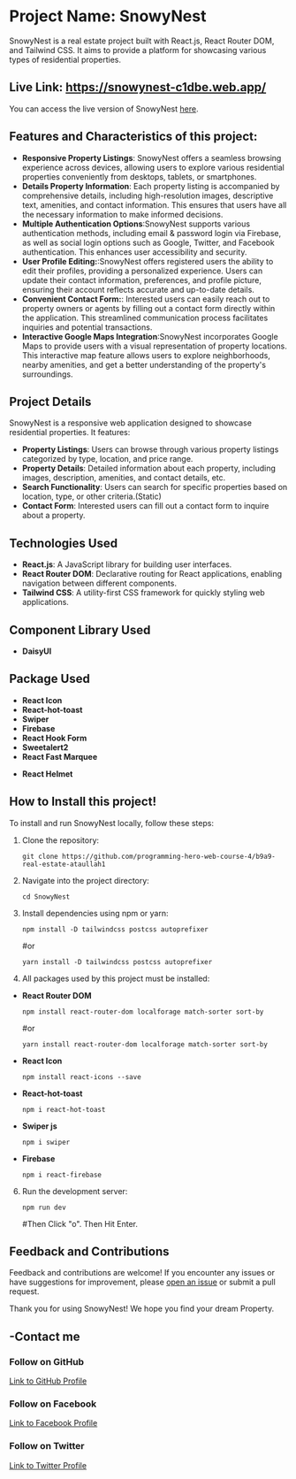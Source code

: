 <!-- # Project Name: Snowy Nest

## Live Link: https://snowynest-c1dbe.web.app/ -->

# Project Name: SnowyNest

SnowyNest is a real estate project built with React.js, React Router DOM, and Tailwind CSS. It aims to provide a platform for showcasing various types of residential properties.

## Live Link: https://snowynest-c1dbe.web.app/

You can access the live version of SnowyNest [here](https://snowynest-c1dbe.web.app/).

## Features and Characteristics of this project:

- **Responsive Property Listings**: SnowyNest offers a seamless browsing experience across devices, allowing users to explore various residential properties conveniently from desktops, tablets, or smartphones.
- **Details Property Information**: Each property listing is accompanied by comprehensive details, including high-resolution images, descriptive text, amenities, and contact information. This ensures that users have all the necessary information to make informed decisions.
- **Multiple Authentication Options**:SnowyNest supports various authentication methods, including email & password login via Firebase, as well as social login options such as Google, Twitter, and Facebook authentication. This enhances user accessibility and security.
- **User Profile Editing:**:SnowyNest offers registered users the ability to edit their profiles, providing a personalized experience. Users can update their contact information, preferences, and profile picture, ensuring their account reflects accurate and up-to-date details.
- **Convenient Contact Form:**: Interested users can easily reach out to property owners or agents by filling out a contact form directly within the application. This streamlined communication process facilitates inquiries and potential transactions.
- **Interactive Google Maps Integration**:SnowyNest incorporates Google Maps to provide users with a visual representation of property locations. This interactive map feature allows users to explore neighborhoods, nearby amenities, and get a better understanding of the property's surroundings.

<!-- - ****: -->

## Project Details

SnowyNest is a responsive web application designed to showcase residential properties. It features:

- **Property Listings**: Users can browse through various property listings categorized by type, location, and price range.
- **Property Details**: Detailed information about each property, including images, description, amenities, and contact details, etc.
- **Search Functionality**: Users can search for specific properties based on location, type, or other criteria.(Static)
- **Contact Form**: Interested users can fill out a contact form to inquire about a property.

## Technologies Used

- **React.js**: A JavaScript library for building user interfaces.
- **React Router DOM**: Declarative routing for React applications, enabling navigation between different components.
- **Tailwind CSS**: A utility-first CSS framework for quickly styling web applications.

## Component Library Used

- **DaisyUI**

## Package Used

- **React Icon**
- **React-hot-toast**
- **Swiper**
- **Firebase**
- **React Hook Form**
- **Sweetalert2**
- **React Fast Marquee**
<!-- - **React Leaflet** -->
- **React Helmet**

## How to Install this project!

To install and run SnowyNest locally, follow these steps:

1. Clone the repository:

   ```
   git clone https://github.com/programming-hero-web-course-4/b9a9-real-estate-ataullah1
   ```

2. Navigate into the project directory:

   ```
   cd SnowyNest
   ```

3. Install dependencies using npm or yarn:

   ```
   npm install -D tailwindcss postcss autoprefixer
   ```

   #or

   ```
   yarn install -D tailwindcss postcss autoprefixer

   ```

4. All packages used by this project must be installed:

- **React Router DOM**

  ```
  npm install react-router-dom localforage match-sorter sort-by
  ```

  #or

  ```
  yarn install react-router-dom localforage match-sorter sort-by
  ```

- **React Icon**
  ```
  npm install react-icons --save
  ```
- **React-hot-toast**

  ```
  npm i react-hot-toast
  ```

- **Swiper js**

  ```
  npm i swiper
  ```

- **Firebase**

  ```
  npm i react-firebase
  ```

6. Run the development server:

   ```
   npm run dev
   ```

   #Then Click "o". Then Hit Enter.

## Feedback and Contributions

Feedback and contributions are welcome! If you encounter any issues or have suggestions for improvement, please [open an issue](https://github.com/programming-hero-web-course-4/b9a9-real-estate-ataullah1/issues) or submit a pull request.

Thank you for using SnowyNest! We hope you find your dream Property.

## -Contact me

### Follow on GitHub

[Link to GitHub Profile](https://github.com/ataullah1)

### Follow on Facebook

[Link to Facebook Profile](https://www.facebook.com/ataullah0)

### Follow on Twitter

[Link to Twitter Profile](https://twitter.com/dev_ataullah)
